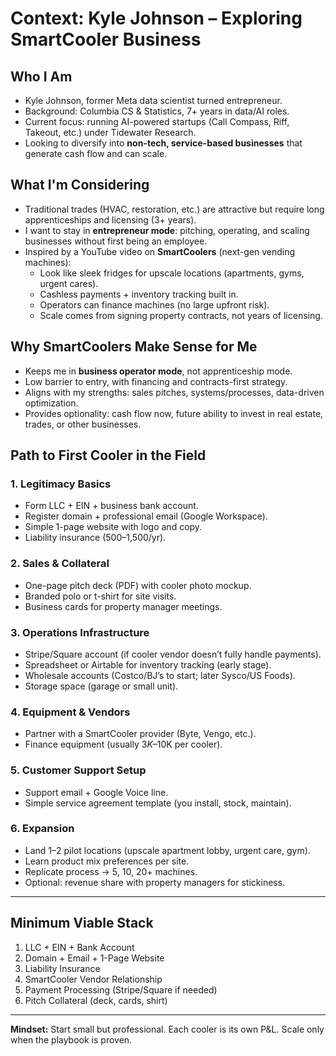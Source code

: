 # Context: Kyle Johnson – Exploring SmartCooler Business

## Who I Am
- Kyle Johnson, former Meta data scientist turned entrepreneur.
- Background: Columbia CS & Statistics, 7+ years in data/AI roles.
- Current focus: running AI-powered startups (Call Compass, Riff, Takeout, etc.) under Tidewater Research.
- Looking to diversify into **non-tech, service-based businesses** that generate cash flow and can scale.

## What I'm Considering
- Traditional trades (HVAC, restoration, etc.) are attractive but require long apprenticeships and licensing (3+ years).
- I want to stay in **entrepreneur mode**: pitching, operating, and scaling businesses without first being an employee.
- Inspired by a YouTube video on **SmartCoolers** (next-gen vending machines):
  - Look like sleek fridges for upscale locations (apartments, gyms, urgent cares).
  - Cashless payments + inventory tracking built in.
  - Operators can finance machines (no large upfront risk).
  - Scale comes from signing property contracts, not years of licensing.

## Why SmartCoolers Make Sense for Me
- Keeps me in **business operator mode**, not apprenticeship mode.
- Low barrier to entry, with financing and contracts-first strategy.
- Aligns with my strengths: sales pitches, systems/processes, data-driven optimization.
- Provides optionality: cash flow now, future ability to invest in real estate, trades, or other businesses.

## Path to First Cooler in the Field

### 1. Legitimacy Basics
- Form LLC + EIN + business bank account.
- Register domain + professional email (Google Workspace).
- Simple 1-page website with logo and copy.
- Liability insurance ($500–$1,500/yr).

### 2. Sales & Collateral
- One-page pitch deck (PDF) with cooler photo mockup.
- Branded polo or t-shirt for site visits.
- Business cards for property manager meetings.

### 3. Operations Infrastructure
- Stripe/Square account (if cooler vendor doesn’t fully handle payments).
- Spreadsheet or Airtable for inventory tracking (early stage).
- Wholesale accounts (Costco/BJ’s to start; later Sysco/US Foods).
- Storage space (garage or small unit).

### 4. Equipment & Vendors
- Partner with a SmartCooler provider (Byte, Vengo, etc.).
- Finance equipment (usually $3K–$10K per cooler).

### 5. Customer Support Setup
- Support email + Google Voice line.
- Simple service agreement template (you install, stock, maintain).

### 6. Expansion
- Land 1–2 pilot locations (upscale apartment lobby, urgent care, gym).
- Learn product mix preferences per site.
- Replicate process → 5, 10, 20+ machines.
- Optional: revenue share with property managers for stickiness.

---

## Minimum Viable Stack
1. LLC + EIN + Bank Account  
2. Domain + Email + 1-Page Website  
3. Liability Insurance  
4. SmartCooler Vendor Relationship  
5. Payment Processing (Stripe/Square if needed)  
6. Pitch Collateral (deck, cards, shirt)  

---

**Mindset:** Start small but professional. Each cooler is its own P&L. Scale only when the playbook is proven.  
